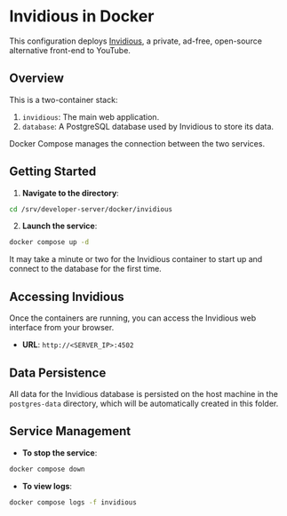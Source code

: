 # Invidious in Docker

This configuration deploys [Invidious](https://invidious.io/), a private, ad-free, open-source alternative front-end to YouTube.

## Overview

This is a two-container stack:

1.  `invidious`: The main web application.
2.  `database`: A PostgreSQL database used by Invidious to store its data.

Docker Compose manages the connection between the two services.

## Getting Started

1.  **Navigate to the directory**:

```bash
cd /srv/developer-server/docker/invidious
```

2.  **Launch the service**:

```bash
docker compose up -d
```

It may take a minute or two for the Invidious container to start up and connect to the database for the first time.

## Accessing Invidious

Once the containers are running, you can access the Invidious web interface from your browser.

-   **URL**: `http://<SERVER_IP>:4502`

## Data Persistence

All data for the Invidious database is persisted on the host machine in the `postgres-data` directory, which will be automatically created in this folder.

## Service Management

-   **To stop the service**:

```bash
docker compose down
```

-   **To view logs**:

```bash
docker compose logs -f invidious
```
